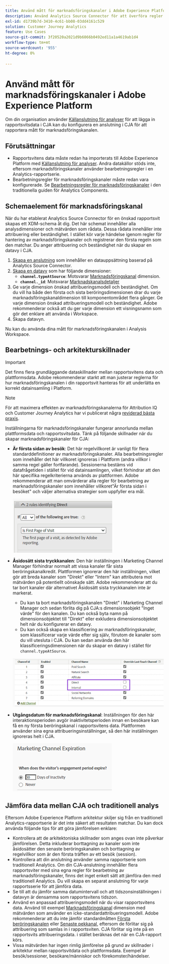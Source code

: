 ```yaml
---
title: Använd mått för marknadsföringskanaler i Adobe Experience Platform
description: Använd Analytics Source Connector för att överföra regler för bearbetning av marknadsföringskanaler till Adobe Experience Platform.
exl-id: d1739b7d-3410-4c61-bb08-03dd4161c529
solution: Customer Journey Analytics
feature: Use Cases
source-git-commit: 3f20520a2021d9b6066b0492ed11a1a4619ab1d4
workflow-type: tm+mt
source-wordcount: '955'
ht-degree: 0%

---
```


# Använd mått för marknadsföringskanaler i Adobe Experience Platform

Om din organisation använder [Källanslutning för analyser](https://experienceleague.adobe.com/docs/experience-platform/sources/connectors/adobe-applications/analytics.html) för att lägga in rapportsvitsdata i CJA kan du konfigurera en anslutning i CJA för att rapportera mått för marknadsföringskanalen.

## Förutsättningar

* Rapportsvitens data måste redan ha importerats till Adobe Experience Platform med [Källanslutning för analyser](https://experienceleague.adobe.com/docs/experience-platform/sources/connectors/adobe-applications/analytics.html). Andra datakällor stöds inte, eftersom marknadsföringskanaler använder bearbetningsregler i en Analytics-rapportserie.
* Bearbetningsregler för marknadsföringskanaler måste redan vara konfigurerade. Se [Bearbetningsregler för marknadsföringskanaler](https://experienceleague.adobe.com/docs/analytics/components/marketing-channels/c-rules.html) i den traditionella guiden för Analytics Components.

## Schemaelement för marknadsföringskanal

När du har etablerat Analytics Source Connector för en önskad rapportsvit skapas ett XDM-schema åt dig. Det här schemat innehåller alla analysdimensioner och mätvärden som rådata. Dessa rådata innehåller inte attribuering eller beständighet. I stället kör varje händelse igenom regler för hantering av marknadsföringskanaler och registrerar den första regeln som den matchar. Du anger attribuering och beständighet när du skapar en datavy i CJA.

1. [Skapa en anslutning](/help/connections/create-connection.md) som innehåller en datauppsättning baserad på Analytics Source Connector.
2. [Skapa en datavy](/help/data-views/create-dataview.md) som har följande dimensioner:
   * **`channel.typeAtSource`**: Motsvarar [Marknadsföringskanal](https://experienceleague.adobe.com/docs/analytics/components/dimensions/marketing-channel.html) dimension.
   * **`channel._id`**: Motsvarar [Marknadskanalsdetaljer](https://experienceleague.adobe.com/docs/analytics/components/dimensions/marketing-detail.html)
3. Ge varje dimension önskad attribueringsmodell och beständighet. Om du vill ha både den första och sista beröringsdimensionen drar du varje marknadsföringskanaldimension till komponentområdet flera gånger. Ge varje dimension önskad attribueringsmodell och beständighet. Adobe rekommenderar också att du ger varje dimension ett visningsnamn som gör det enklare att använda i Workspace.
4. Skapa datavyn.

Nu kan du använda dina mått för marknadsföringskanalen i Analysis Workspace.

## Bearbetnings- och arkitekturskillnader

>[!IMPORTANT]
>
>Det finns flera grundläggande dataskillnader mellan rapportsvitens data och plattformsdata. Adobe rekommenderar starkt att man justerar reglerna för hur marknadsföringskanalen i din rapportsvit hanteras för att underlätta en korrekt datainsamling i Platform.

>[!NOTE]
>
>För att maximera effekten av marknadsföringskanalerna för Attribution IQ och Customer Journey Analytics har vi publicerat några [reviderad bästa praxis](https://experienceleague.adobe.com/docs/analytics/components/marketing-channels/mchannel-best-practices.html).

Inställningarna för marknadsföringskanaler fungerar annorlunda mellan plattformsdata och rapportsvitsdata. Tänk på följande skillnader när du skapar marknadsföringskanaler för CJA:

* **Är första sidan av besök**: Det här regelvillkoret är vanligt för flera standarddefinitioner av marknadsföringskanaler. Alla bearbetningsregler som innehåller det här villkoret ignoreras i Plattform (andra villkor i samma regel gäller fortfarande). Sessionerna bestäms vid datafrågetiden i stället för vid datainsamlingen, vilket förhindrar att den här specifika regelkriterierna används av plattformen. Adobe rekommenderar att man omvärderar alla regler för bearbetning av marknadsföringskanaler som innehåller villkoret&quot;Är första sidan i besöket&quot; och väljer alternativa strategier som uppfyller era mål.

   ![Första sidan av besöket](assets/first-page-of-visit.png)

* **Åsidosätt sista tryckkanalen**: Den här inställningen i Marketing Channel Manager förhindrar normalt att vissa kanaler får sista beröringskanalkredit. Plattformen ignorerar den här inställningen, vilket gör att breda kanaler som &quot;Direkt&quot; eller &quot;Intern&quot; kan attributera mot mätvärden på potentiellt oönskade sätt. Adobe rekommenderar att du tar bort kanaler där alternativet Åsidosätt sista tryckkanalen inte är markerat.
   * Du kan ta bort marknadsföringskanalen &quot;Direkt&quot; i Marketing Channel Manager och sedan förlita dig på CJA:s dimensionsobjekt &quot;Inget värde&quot; för den kanalen. Du kan också byta namn på dimensionsobjektet till &quot;Direkt&quot; eller exkludera dimensionsobjektet helt när du konfigurerar en datavy.
   * Du kan också skapa en klassificering av marknadsföringskanaler, som klassificerar varje värde efter sig själv, förutom de kanaler som du vill utesluta i CJA. Du kan sedan använda den här klassificeringsdimensionen när du skapar en datavy i stället för `channel.typeAtSource`.

   ![Åsidosätt den senaste pekkanalen](assets/override-last-touch-channel.png)

* **Utgångsdatum för marknadsföringskanal**: Inställningen för den här interaktionsperioden avgör inaktivitetsperioden innan en besökare kan få en ny första beröringskanal i rapportsvitens data. Plattformen använder sina egna attribueringsinställningar, så den här inställningen ignoreras helt i CJA.

   ![Utgångsdatum för marknadsföringskanal](assets/marketing-channel-expiration.png)

## Jämföra data mellan CJA och traditionell analys

Eftersom Adobe Experience Platform arkitektur skiljer sig från en traditionell Analytics-rapportserie är det inte säkert att resultaten matchar. Du kan dock använda följande tips för att göra jämförelsen enklare:

* Kontrollera att de arkitektoniska skillnader som anges ovan inte påverkar jämförelsen. Detta inkluderar borttagning av kanaler som inte åsidosätter den senaste beröringskanalen och borttagning av regelvillkor som är den första träffen av ett besök (session).
* Kontrollera att din anslutning använder samma rapportserie som traditionell Analytics. Om din CJA-anslutning innehåller flera rapportsviter med sina egna regler för bearbetning av marknadsföringskanaler, finns det inget enkelt sätt att jämföra den med traditionell Analytics. Du vill skapa en separat anslutning för varje rapportsserie för att jämföra data.
* Se till att du jämför samma datumintervall och att tidszonsinställningen i datavyn är densamma som rapportsvitens tidszon.
* Använd en anpassad attribueringsmodell när du visar rapportsvitens data. Använd till exempel [Marknadsföringskanal](https://experienceleague.adobe.com/docs/analytics/components/dimensions/marketing-channel.html) dimension med mätvärden som använder en icke-standardattribueringsmodell. Adobe rekommenderar att du inte jämför standardmåtten [Första beröringskanalen](https://experienceleague.adobe.com/docs/analytics/components/dimensions/first-touch-channel.html) eller [Senaste pekkanal](https://experienceleague.adobe.com/docs/analytics/components/dimensions/last-touch-channel.html), eftersom de förlitar sig på attribuering som samlas in i rapportsviten. CJA förlitar sig inte på en rapportsvits attribueringsdata. i stället beräknas det när en CJA-rapport körs.
* Vissa mätvärden har ingen rimlig jämförelse på grund av skillnader i arkitektur mellan rapportsvitdata och plattformsdata. Exempel är besök/sessioner, besökare/människor och förekomster/händelser.
